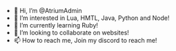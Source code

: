 - 👋 Hi, I’m @AtriumAdmin
- 👀 I’m interested in Lua, HMTL, Java, Python and Node!
- 🌱 I’m currently learning Ruby!
- 💞️ I’m looking to collaborate on websites!
- 📫 How to reach me, Join my discord to reach me!
